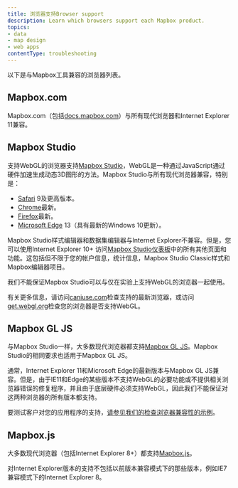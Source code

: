 ```yaml
---
title: 浏览器支持Browser support
description: Learn which browsers support each Mapbox product.
topics:
- data
- map design
- web apps
contentType: troubleshooting
---
```


以下是与Mapbox工具兼容的浏览器列表。

## Mapbox.com

Mapbox.com（包括[docs.mapbox.com](https://docs.mapbox.com/)）与所有现代浏览器和Internet Explorer 11兼容。

## Mapbox Studio

支持WebGL的浏览器支持[Mapbox Studio](https://studio.mapbox.com/)，WebGL是一种通过JavaScript通过硬件加速生成动态3D图形的方法。Mapbox Studio与所有现代浏览器兼容，特别是：

- [Safari](http://www.apple.com/safari/) 9及更高版本。
- [Chrome](http://www.google.com/chrome/)最新。
- [Firefox](http://www.mozilla.org/en-US/firefox/new/)最新。
- [Microsoft Edge](https://www.microsoft.com/en-us/windows/microsoft-edge) 13（具有最新的Windows 10更新）。

Mapbox Studio样式编辑器和数据集编辑器与Internet Explorer不兼容。但是，您可以使用Internet Explorer 10+ 访问[Mapbox Studio仪表板](https://studio.mapbox.com/)中的所有其他页面和功能。这包括但不限于您的帐户信息，统计信息，Mapbox Studio Classic样式和Mapbox编辑器项目。

我们不能保证Mapbox Studio可以与仅在实验上支持WebGL的浏览器一起使用。

有关更多信息，请访问[caniuse.com](https://caniuse.com/#search=gl)检查支持的最新浏览器，或访问[get.webgl.org](https://get.webgl.org/)检查您的浏览器是否支持WebGL。

## Mapbox GL JS

与Mapbox Studio一样，大多数现代浏览器都支持[Mapbox GL JS](https://docs.mapbox.com/mapbox-gl-js/)。Mapbox Studio的相同要求也适用于Mapbox GL JS。

通常，Internet Explorer 11和Microsoft Edge的最新版本与Mapbox GL JS兼容。但是，由于IE11和Edge的某些版本不支持WebGL的必要功能或不提供相关浏览器错误的修复程序，并且由于底层硬件必须支持WebGL，因此我们不能保证对这两种浏览器的所有版本都支持。

要测试客户对您的应用程序的支持，[请参见我们的检查浏览器兼容性的示例](https://docs.mapbox.com/mapbox-gl-js/example/check-for-support/)。

## Mapbox.js

大多数现代浏览器（包括Internet Explorer 8+）都支持[Mapbox.js](https://docs.mapbox.com/mapbox.js/)。

对Internet Explorer版本的支持不包括以前版本兼容模式下的那些版本，例如IE7兼容模式下的Internet Explorer 8。